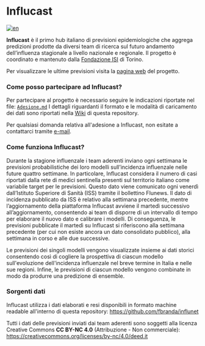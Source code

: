 # Influcast 
[![en](https://img.shields.io/badge/lang-en-red.svg)](https://github.com/Predizioni-Epidemiologiche-Italia/Influcast/blob/main/README.en.md)

__Influcast__ è il primo hub italiano di previsioni epidemiologiche che aggrega predizioni prodotte da diversi team di ricerca sul futuro andamento dell’influenza stagionale a livello nazionale e regionale. Il progetto è coordinato e mantenuto dalla [Fondazione ISI](https://www.isi.it/en/home) di Torino.

Per visualizzare le ultime previsioni visita la [pagina web](https://influcast.org/it/) del progetto.

### Come posso partecipare ad Influcast?
Per partecipare al progetto è necessario seguire le indicazioni riportate nel file: [`Adesione.md`](https://github.com/Predizioni-Epidemiologiche-Italia/Influcast/blob/main/Adesione.md)
I dettagli riguardanti il formato e le modalità di caricamento dei dati sono riportati nella [Wiki](https://github.com/Predizioni-Epidemiologiche-Italia/Influcast/wiki) di questa repository.

Per qualsiasi domanda relativa all'adesione a Influcast, non esitate a contattarci tramite [e-mail](mailto:influcast@isi.it).

### Come funziona Influcast? 
Durante la stagione influenzale i team aderenti inviano ogni settimana le previsioni probabilistiche dei loro modelli sull’incidenza influenzale nelle future quattro settimane. In particolare, Influcast considera il numero di casi riportati dalla rete di medici sentinella presenti sul territorio italiano come variabile target per le previsioni. Questo dato viene comunicato ogni venerdì dall’Istituto Superiore di Sanità (ISS) tramite il bollettino Flunews. Il dato di incidenza pubblicato da ISS è relativo alla settimana precedente, mentre l’aggiornamento della piattaforma Influcast avviene il martedì successivo all’aggiornamento, consentendo ai team di disporre di un intervallo di tempo per elaborare il nuovo dato e calibrare i modelli. Di conseguenza, le previsioni pubblicate il martedì su Influcast si riferiscono alla settimana precedente (per cui non esiste ancora un dato consolidato pubblico), alla settimana in corso e alle due successive.

Le previsioni dei singoli modelli vengono visualizzate insieme ai dati storici consentendo così di cogliere la prospettiva di ciascun modello sull'evoluzione dell'incidenza influenzale nel breve termine in Italia e nelle sue regioni. Infine, le previsioni di ciascun modello vengono combinate in modo da produrre una predizione di ensemble.


### Sorgenti dati
Influcast utilizza i dati elaborati e resi disponibili in formato machine readable all'interno di questa repository: https://github.com/fbranda/influnet


Tutti i dati delle previsioni inviati dai team aderenti sono soggetti alla licenza Creative Commons __CC BY-NC 4.0__ (Attribuzione - Non commerciale): https://creativecommons.org/licenses/by-nc/4.0/deed.it



